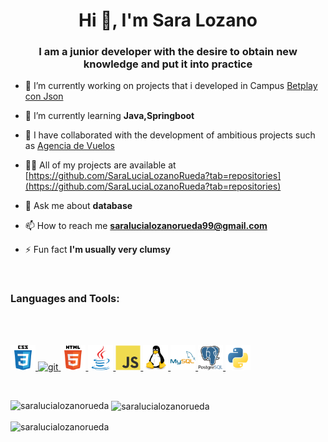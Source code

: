 <h1 align="center">Hi 👋, I'm Sara Lozano</h1>
<h3 align="center">I am a junior developer with the desire to obtain new knowledge and put it into practice</h3>


- 🔭 I’m currently working on projects that i developed in Campus [Betplay con Json](https://github.com/SaraLuciaLozanoRueda/Betplay-con-Json)

- 🌱 I’m currently learning **Java,Springboot**

- 👯 I have collaborated with the development of ambitious projects such as [Agencia de Vuelos](https://github.com/mvelascoe/ProyectoAgenciaVuelos)

- 👨‍💻 All of my projects are available at [https://github.com/SaraLuciaLozanoRueda?tab=repositories](https://github.com/SaraLuciaLozanoRueda?tab=repositories)

- 💬 Ask me about **database**

- 📫 How to reach me **saralucialozanorueda99@gmail.com**

- ⚡ Fun fact **I'm usually very clumsy**
<br>
<h3 align="left">Languages and Tools:</h3>
<br><br>
<p align="left"> <a href="https://www.w3schools.com/css/" target="_blank" rel="noreferrer"> <img src="https://raw.githubusercontent.com/devicons/devicon/master/icons/css3/css3-original-wordmark.svg" alt="css3" width="40" height="40"/> </a> <a href="https://git-scm.com/" target="_blank" rel="noreferrer"> <img src="https://www.vectorlogo.zone/logos/git-scm/git-scm-icon.svg" alt="git" width="40" height="40"/> </a> <a href="https://www.w3.org/html/" target="_blank" rel="noreferrer"> <img src="https://raw.githubusercontent.com/devicons/devicon/master/icons/html5/html5-original-wordmark.svg" alt="html5" width="40" height="40"/> </a> <a href="https://www.java.com" target="_blank" rel="noreferrer"> <img src="https://raw.githubusercontent.com/devicons/devicon/master/icons/java/java-original.svg" alt="java" width="40" height="40"/> </a> <a href="https://developer.mozilla.org/en-US/docs/Web/JavaScript" target="_blank" rel="noreferrer"> <img src="https://raw.githubusercontent.com/devicons/devicon/master/icons/javascript/javascript-original.svg" alt="javascript" width="40" height="40"/> </a> <a href="https://www.linux.org/" target="_blank" rel="noreferrer"> <img src="https://raw.githubusercontent.com/devicons/devicon/master/icons/linux/linux-original.svg" alt="linux" width="40" height="40"/> </a> <a href="https://www.mysql.com/" target="_blank" rel="noreferrer"> <img src="https://raw.githubusercontent.com/devicons/devicon/master/icons/mysql/mysql-original-wordmark.svg" alt="mysql" width="40" height="40"/> </a> <a href="https://www.postgresql.org" target="_blank" rel="noreferrer"> <img src="https://raw.githubusercontent.com/devicons/devicon/master/icons/postgresql/postgresql-original-wordmark.svg" alt="postgresql" width="40" height="40"/> </a> <a href="https://www.python.org" target="_blank" rel="noreferrer"> <img src="https://raw.githubusercontent.com/devicons/devicon/master/icons/python/python-original.svg" alt="python" width="40" height="40"/> </a> </p>
<br>
<p><img align="left" src="https://github-readme-stats.vercel.app/api/top-langs?username=saralucialozanorueda&show_icons=true&locale=en&layout=compact" alt="saralucialozanorueda" /></p>

<p>&nbsp;<img align="center" src="https://github-readme-stats.vercel.app/api?username=saralucialozanorueda&show_icons=true&locale=en" alt="saralucialozanorueda" /></p>

<p><img align="center" src="https://github-readme-streak-stats.herokuapp.com/?user=saralucialozanorueda&" alt="saralucialozanorueda" /></p>
